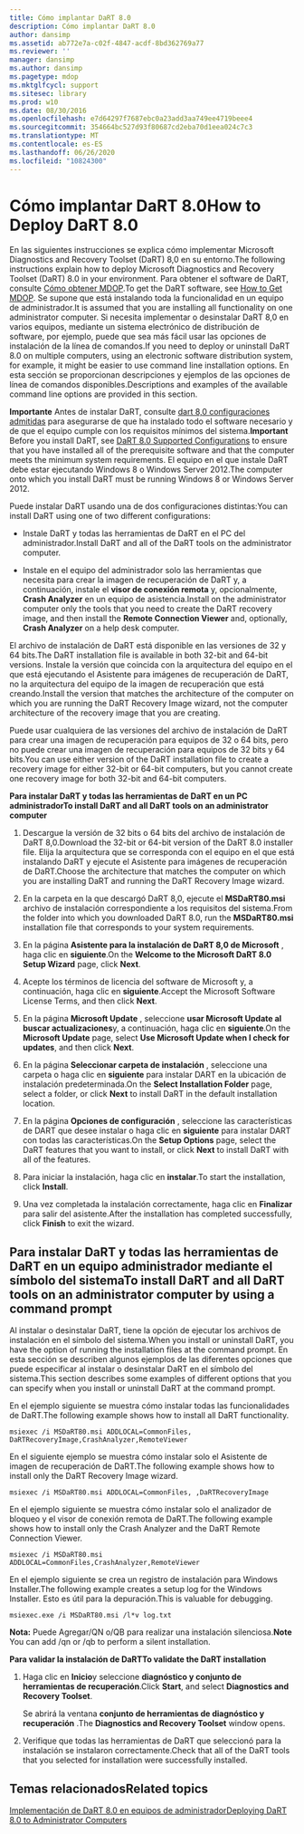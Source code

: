 ```yaml
---
title: Cómo implantar DaRT 8.0
description: Cómo implantar DaRT 8.0
author: dansimp
ms.assetid: ab772e7a-c02f-4847-acdf-8bd362769a77
ms.reviewer: ''
manager: dansimp
ms.author: dansimp
ms.pagetype: mdop
ms.mktglfcycl: support
ms.sitesec: library
ms.prod: w10
ms.date: 08/30/2016
ms.openlocfilehash: e7d64297f7687ebc0a23add3aa749ee4719beee4
ms.sourcegitcommit: 354664bc527d93f80687cd2eba70d1eea024c7c3
ms.translationtype: MT
ms.contentlocale: es-ES
ms.lasthandoff: 06/26/2020
ms.locfileid: "10824300"
---
```

# <span data-ttu-id="1af71-103">Cómo implantar DaRT 8.0</span><span class="sxs-lookup"><span data-stu-id="1af71-103">How to Deploy DaRT 8.0</span></span>


<span data-ttu-id="1af71-104">En las siguientes instrucciones se explica cómo implementar Microsoft Diagnostics and Recovery Toolset (DaRT) 8,0 en su entorno.</span><span class="sxs-lookup"><span data-stu-id="1af71-104">The following instructions explain how to deploy Microsoft Diagnostics and Recovery Toolset (DaRT) 8.0 in your environment.</span></span> <span data-ttu-id="1af71-105">Para obtener el software de DaRT, consulte [Cómo obtener MDOP](https://go.microsoft.com/fwlink/?LinkId=322049).</span><span class="sxs-lookup"><span data-stu-id="1af71-105">To get the DaRT software, see [How to Get MDOP](https://go.microsoft.com/fwlink/?LinkId=322049).</span></span> <span data-ttu-id="1af71-106">Se supone que está instalando toda la funcionalidad en un equipo de administrador.</span><span class="sxs-lookup"><span data-stu-id="1af71-106">It is assumed that you are installing all functionality on one administrator computer.</span></span> <span data-ttu-id="1af71-107">Si necesita implementar o desinstalar DaRT 8,0 en varios equipos, mediante un sistema electrónico de distribución de software, por ejemplo, puede que sea más fácil usar las opciones de instalación de la línea de comandos.</span><span class="sxs-lookup"><span data-stu-id="1af71-107">If you need to deploy or uninstall DaRT 8.0 on multiple computers, using an electronic software distribution system, for example, it might be easier to use command line installation options.</span></span> <span data-ttu-id="1af71-108">En esta sección se proporcionan descripciones y ejemplos de las opciones de línea de comandos disponibles.</span><span class="sxs-lookup"><span data-stu-id="1af71-108">Descriptions and examples of the available command line options are provided in this section.</span></span>

<span data-ttu-id="1af71-109">**Importante**  Antes de instalar DaRT, consulte [dart 8,0 configuraciones admitidas](dart-80-supported-configurations-dart-8.md) para asegurarse de que ha instalado todo el software necesario y de que el equipo cumple con los requisitos mínimos del sistema.</span><span class="sxs-lookup"><span data-stu-id="1af71-109">**Important** Before you install DaRT, see [DaRT 8.0 Supported Configurations](dart-80-supported-configurations-dart-8.md) to ensure that you have installed all of the prerequisite software and that the computer meets the minimum system requirements.</span></span> <span data-ttu-id="1af71-110">El equipo en el que instale DaRT debe estar ejecutando Windows 8 o Windows Server 2012.</span><span class="sxs-lookup"><span data-stu-id="1af71-110">The computer onto which you install DaRT must be running Windows 8 or Windows Server 2012.</span></span>

 

<span data-ttu-id="1af71-111">Puede instalar DaRT usando una de dos configuraciones distintas:</span><span class="sxs-lookup"><span data-stu-id="1af71-111">You can install DaRT using one of two different configurations:</span></span>

-   <span data-ttu-id="1af71-112">Instale DaRT y todas las herramientas de DaRT en el PC del administrador.</span><span class="sxs-lookup"><span data-stu-id="1af71-112">Install DaRT and all of the DaRT tools on the administrator computer.</span></span>

-   <span data-ttu-id="1af71-113">Instale en el equipo del administrador solo las herramientas que necesita para crear la imagen de recuperación de DaRT y, a continuación, instale el **visor de conexión remota** y, opcionalmente, **Crash Analyzer** en un equipo de asistencia.</span><span class="sxs-lookup"><span data-stu-id="1af71-113">Install on the administrator computer only the tools that you need to create the DaRT recovery image, and then install the **Remote Connection Viewer** and, optionally, **Crash Analyzer** on a help desk computer.</span></span>

<span data-ttu-id="1af71-114">El archivo de instalación de DaRT está disponible en las versiones de 32 y 64 bits.</span><span class="sxs-lookup"><span data-stu-id="1af71-114">The DaRT installation file is available in both 32-bit and 64-bit versions.</span></span> <span data-ttu-id="1af71-115">Instale la versión que coincida con la arquitectura del equipo en el que está ejecutando el Asistente para imágenes de recuperación de DaRT, no la arquitectura del equipo de la imagen de recuperación que está creando.</span><span class="sxs-lookup"><span data-stu-id="1af71-115">Install the version that matches the architecture of the computer on which you are running the DaRT Recovery Image wizard, not the computer architecture of the recovery image that you are creating.</span></span>

<span data-ttu-id="1af71-116">Puede usar cualquiera de las versiones del archivo de instalación de DaRT para crear una imagen de recuperación para equipos de 32 o 64 bits, pero no puede crear una imagen de recuperación para equipos de 32 bits y 64 bits.</span><span class="sxs-lookup"><span data-stu-id="1af71-116">You can use either version of the DaRT installation file to create a recovery image for either 32-bit or 64-bit computers, but you cannot create one recovery image for both 32-bit and 64-bit computers.</span></span>

**<span data-ttu-id="1af71-117">Para instalar DaRT y todas las herramientas de DaRT en un PC administrador</span><span class="sxs-lookup"><span data-stu-id="1af71-117">To install DaRT and all DaRT tools on an administrator computer</span></span>**

1.  <span data-ttu-id="1af71-118">Descargue la versión de 32 bits o 64 bits del archivo de instalación de DaRT 8,0.</span><span class="sxs-lookup"><span data-stu-id="1af71-118">Download the 32-bit or 64-bit version of the DaRT 8.0 installer file.</span></span> <span data-ttu-id="1af71-119">Elija la arquitectura que se corresponda con el equipo en el que está instalando DaRT y ejecute el Asistente para imágenes de recuperación de DaRT.</span><span class="sxs-lookup"><span data-stu-id="1af71-119">Choose the architecture that matches the computer on which you are installing DaRT and running the DaRT Recovery Image wizard.</span></span>

2.  <span data-ttu-id="1af71-120">En la carpeta en la que descargó DaRT 8,0, ejecute el **MSDaRT80.msi** archivo de instalación correspondiente a los requisitos del sistema.</span><span class="sxs-lookup"><span data-stu-id="1af71-120">From the folder into which you downloaded DaRT 8.0, run the **MSDaRT80.msi** installation file that corresponds to your system requirements.</span></span>

3.  <span data-ttu-id="1af71-121">En la página **Asistente para la instalación de DaRT 8,0 de Microsoft** , haga clic en **siguiente**.</span><span class="sxs-lookup"><span data-stu-id="1af71-121">On the **Welcome to the Microsoft DaRT 8.0 Setup Wizard** page, click **Next**.</span></span>

4.  <span data-ttu-id="1af71-122">Acepte los términos de licencia del software de Microsoft y, a continuación, haga clic en **siguiente**.</span><span class="sxs-lookup"><span data-stu-id="1af71-122">Accept the Microsoft Software License Terms, and then click **Next**.</span></span>

5.  <span data-ttu-id="1af71-123">En la página **Microsoft Update** , seleccione **usar Microsoft Update al buscar actualizaciones**y, a continuación, haga clic en **siguiente**.</span><span class="sxs-lookup"><span data-stu-id="1af71-123">On the **Microsoft Update** page, select **Use Microsoft Update when I check for updates**, and then click **Next**.</span></span>

6.  <span data-ttu-id="1af71-124">En la página **Seleccionar carpeta de instalación** , seleccione una carpeta o haga clic en **siguiente** para instalar DART en la ubicación de instalación predeterminada.</span><span class="sxs-lookup"><span data-stu-id="1af71-124">On the **Select Installation Folder** page, select a folder, or click **Next** to install DaRT in the default installation location.</span></span>

7.  <span data-ttu-id="1af71-125">En la página **Opciones de configuración** , seleccione las características de DART que desee instalar o haga clic en **siguiente** para instalar DART con todas las características.</span><span class="sxs-lookup"><span data-stu-id="1af71-125">On the **Setup Options** page, select the DaRT features that you want to install, or click **Next** to install DaRT with all of the features.</span></span>

8.  <span data-ttu-id="1af71-126">Para iniciar la instalación, haga clic en **instalar**.</span><span class="sxs-lookup"><span data-stu-id="1af71-126">To start the installation, click **Install**.</span></span>

9.  <span data-ttu-id="1af71-127">Una vez completada la instalación correctamente, haga clic en **Finalizar** para salir del asistente.</span><span class="sxs-lookup"><span data-stu-id="1af71-127">After the installation has completed successfully, click **Finish** to exit the wizard.</span></span>

## <span data-ttu-id="1af71-128">Para instalar DaRT y todas las herramientas de DaRT en un equipo administrador mediante el símbolo del sistema</span><span class="sxs-lookup"><span data-stu-id="1af71-128">To install DaRT and all DaRT tools on an administrator computer by using a command prompt</span></span>


<span data-ttu-id="1af71-129">Al instalar o desinstalar DaRT, tiene la opción de ejecutar los archivos de instalación en el símbolo del sistema.</span><span class="sxs-lookup"><span data-stu-id="1af71-129">When you install or uninstall DaRT, you have the option of running the installation files at the command prompt.</span></span> <span data-ttu-id="1af71-130">En esta sección se describen algunos ejemplos de las diferentes opciones que puede especificar al instalar o desinstalar DaRT en el símbolo del sistema.</span><span class="sxs-lookup"><span data-stu-id="1af71-130">This section describes some examples of different options that you can specify when you install or uninstall DaRT at the command prompt.</span></span>

<span data-ttu-id="1af71-131">En el ejemplo siguiente se muestra cómo instalar todas las funcionalidades de DaRT.</span><span class="sxs-lookup"><span data-stu-id="1af71-131">The following example shows how to install all DaRT functionality.</span></span>

``` syntax
msiexec /i MSDaRT80.msi ADDLOCAL=CommonFiles, DaRTRecoveryImage,CrashAnalyzer,RemoteViewer 
```

<span data-ttu-id="1af71-132">En el siguiente ejemplo se muestra cómo instalar solo el Asistente de imagen de recuperación de DaRT.</span><span class="sxs-lookup"><span data-stu-id="1af71-132">The following example shows how to install only the DaRT Recovery Image wizard.</span></span>

``` syntax
msiexec /i MSDaRT80.msi ADDLOCAL=CommonFiles, ,DaRTRecoveryImage
```

<span data-ttu-id="1af71-133">En el ejemplo siguiente se muestra cómo instalar solo el analizador de bloqueo y el visor de conexión remota de DaRT.</span><span class="sxs-lookup"><span data-stu-id="1af71-133">The following example shows how to install only the Crash Analyzer and the DaRT Remote Connection Viewer.</span></span>

``` syntax
msiexec /i MSDaRT80.msi ADDLOCAL=CommonFiles,CrashAnalyzer,RemoteViewer 
```

<span data-ttu-id="1af71-134">En el ejemplo siguiente se crea un registro de instalación para Windows Installer.</span><span class="sxs-lookup"><span data-stu-id="1af71-134">The following example creates a setup log for the Windows Installer.</span></span> <span data-ttu-id="1af71-135">Esto es útil para la depuración.</span><span class="sxs-lookup"><span data-stu-id="1af71-135">This is valuable for debugging.</span></span>

``` syntax
msiexec.exe /i MSDaRT80.msi /l*v log.txt 
```

<span data-ttu-id="1af71-136">**Nota:**  Puede Agregar/QN o/QB para realizar una instalación silenciosa.</span><span class="sxs-lookup"><span data-stu-id="1af71-136">**Note** You can add /qn or /qb to perform a silent installation.</span></span>

 

**<span data-ttu-id="1af71-137">Para validar la instalación de DaRT</span><span class="sxs-lookup"><span data-stu-id="1af71-137">To validate the DaRT installation</span></span>**

1.  <span data-ttu-id="1af71-138">Haga clic en **Inicio**y seleccione **diagnóstico y conjunto de herramientas de recuperación**.</span><span class="sxs-lookup"><span data-stu-id="1af71-138">Click **Start**, and select **Diagnostics and Recovery Toolset**.</span></span>

    <span data-ttu-id="1af71-139">Se abrirá la ventana **conjunto de herramientas de diagnóstico y recuperación** .</span><span class="sxs-lookup"><span data-stu-id="1af71-139">The **Diagnostics and Recovery Toolset** window opens.</span></span>

2.  <span data-ttu-id="1af71-140">Verifique que todas las herramientas de DaRT que seleccionó para la instalación se instalaron correctamente.</span><span class="sxs-lookup"><span data-stu-id="1af71-140">Check that all of the DaRT tools that you selected for installation were successfully installed.</span></span>

## <span data-ttu-id="1af71-141">Temas relacionados</span><span class="sxs-lookup"><span data-stu-id="1af71-141">Related topics</span></span>


[<span data-ttu-id="1af71-142">Implementación de DaRT 8.0 en equipos de administrador</span><span class="sxs-lookup"><span data-stu-id="1af71-142">Deploying DaRT 8.0 to Administrator Computers</span></span>](deploying-dart-80-to-administrator-computers-dart-8.md)

 

 





